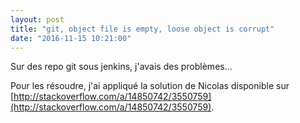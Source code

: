 ```yaml
---
layout: post
title: "git, object file is empty, loose object is corrupt"
date: "2016-11-15 10:21:00"
---
```

Sur des repo git sous jenkins, j'avais des problèmes... 

<script src="//pastebin.com/embed_js/V8eKgjQx"></script>

Pour les résoudre, j'ai appliqué la solution de Nicolas disponible sur [http://stackoverflow.com/a/14850742/3550759](http://stackoverflow.com/a/14850742/3550759).
